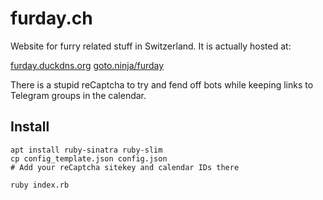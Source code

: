 # furday.ch
Website for furry related stuff in Switzerland. It is actually hosted at:

[furday.duckdns.org](https://furday.duckdns.org)
[goto.ninja/furday](https://goto.ninja/furday)

There is a stupid reCaptcha to try and fend off bots while keeping
links to Telegram groups in the calendar.

## Install

```
apt install ruby-sinatra ruby-slim
cp config_template.json config.json
# Add your reCaptcha sitekey and calendar IDs there

ruby index.rb
```
